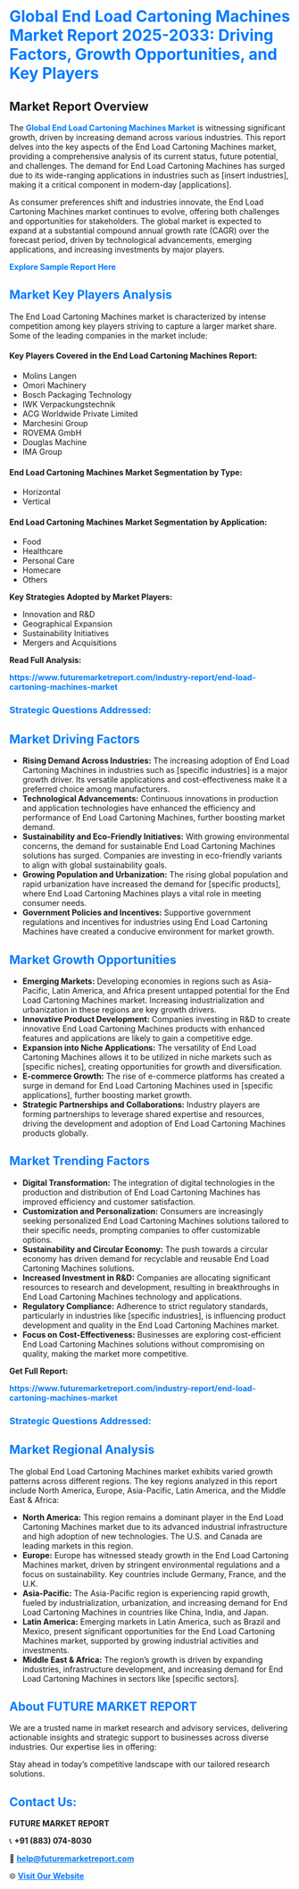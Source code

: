 <h1 style="color: #007BFF;">Global End Load Cartoning Machines Market Report 2025-2033: Driving Factors, Growth Opportunities, and Key Players</h1>

<section id="overview">
<h2>Market Report Overview</h2>
<p>The <a href="https://www.futuremarketreport.com/industry-report/end-load-cartoning-machines-market" style="color: #007BFF; text-decoration: none;"><strong>Global End Load Cartoning Machines Market</strong></a> is witnessing significant growth, driven by increasing demand across various industries. This report delves into the key aspects of the End Load Cartoning Machines market, providing a comprehensive analysis of its current status, future potential, and challenges. The demand for End Load Cartoning Machines has surged due to its wide-ranging applications in industries such as [insert industries], making it a critical component in modern-day [applications].</p>
<p>As consumer preferences shift and industries innovate, the End Load Cartoning Machines market continues to evolve, offering both challenges and opportunities for stakeholders. The global market is expected to expand at a substantial compound annual growth rate (CAGR) over the forecast period, driven by technological advancements, emerging applications, and increasing investments by major players.</p>
</section>

<section id="overview">
<p><a href="https://www.futuremarketreport.com/request-sample/reportId=87449" style="color: #007BFF; text-decoration: none;"><strong>Explore Sample Report Here</strong></a></p>
</section>

<section id="key-players">
<h2 style="color: #007BFF;">Market Key Players Analysis</h2>
<p>The End Load Cartoning Machines market is characterized by intense competition among key players striving to capture a larger market share. Some of the leading companies in the market include:</p>
<h4>Key Players Covered in the End Load Cartoning Machines Report:</h4>
<ul><li>Molins Langen</li><li>Omori Machinery</li><li>Bosch Packaging Technology</li><li>IWK Verpackungstechnik</li><li>ACG Worldwide Private Limited</li><li>Marchesini Group</li><li>ROVEMA GmbH</li><li>Douglas Machine</li><li>IMA Group</li></ul>
<h4>End Load Cartoning Machines Market Segmentation by Type:</h4>
<ul><li>Horizontal</li><li>Vertical</li></ul>

<h4>End Load Cartoning Machines Market Segmentation by Application:</h4>
<ul><li>Food</li><li>Healthcare</li><li>Personal Care</li><li>Homecare</li><li>Others</li></ul>
<p><strong>Key Strategies Adopted by Market Players:</strong></p>
<ul>
<li>Innovation and R&D</li>
<li>Geographical Expansion</li>
<li>Sustainability Initiatives</li>
<li>Mergers and Acquisitions</li>
</ul>
</section>

<section>
<p><strong>Read Full Analysis: </strong></p><a href="https://www.futuremarketreport.com/industry-report/end-load-cartoning-machines-market" style="color: #007BFF; text-decoration: none;"><strong>https://www.futuremarketreport.com/industry-report/end-load-cartoning-machines-market</strong></a>
<h3 style="color: #007BFF;">Strategic Questions Addressed:</h3>
</section>

<section id="driving-factors">
<h2 style="color: #007BFF;">Market Driving Factors</h2>
<ul>
<li><strong>Rising Demand Across Industries:</strong> The increasing adoption of End Load Cartoning Machines in industries such as [specific industries] is a major growth driver. Its versatile applications and cost-effectiveness make it a preferred choice among manufacturers.</li>
<li><strong>Technological Advancements:</strong> Continuous innovations in production and application technologies have enhanced the efficiency and performance of End Load Cartoning Machines, further boosting market demand.</li>
<li><strong>Sustainability and Eco-Friendly Initiatives:</strong> With growing environmental concerns, the demand for sustainable End Load Cartoning Machines solutions has surged. Companies are investing in eco-friendly variants to align with global sustainability goals.</li>
<li><strong>Growing Population and Urbanization:</strong> The rising global population and rapid urbanization have increased the demand for [specific products], where End Load Cartoning Machines plays a vital role in meeting consumer needs.</li>
<li><strong>Government Policies and Incentives:</strong> Supportive government regulations and incentives for industries using End Load Cartoning Machines have created a conducive environment for market growth.</li>
</ul>
</section>

<section id="growth-opportunities">
<h2 style="color: #007BFF;">Market Growth Opportunities</h2>
<ul>
<li><strong>Emerging Markets:</strong> Developing economies in regions such as Asia-Pacific, Latin America, and Africa present untapped potential for the End Load Cartoning Machines market. Increasing industrialization and urbanization in these regions are key growth drivers.</li>
<li><strong>Innovative Product Development:</strong> Companies investing in R&D to create innovative End Load Cartoning Machines products with enhanced features and applications are likely to gain a competitive edge.</li>
<li><strong>Expansion into Niche Applications:</strong> The versatility of End Load Cartoning Machines allows it to be utilized in niche markets such as [specific niches], creating opportunities for growth and diversification.</li>
<li><strong>E-commerce Growth:</strong> The rise of e-commerce platforms has created a surge in demand for End Load Cartoning Machines used in [specific applications], further boosting market growth.</li>
<li><strong>Strategic Partnerships and Collaborations:</strong> Industry players are forming partnerships to leverage shared expertise and resources, driving the development and adoption of End Load Cartoning Machines products globally.</li>
</ul>
</section>

<section id="trending-factors">
<h2 style="color: #007BFF;">Market Trending Factors</h2>
<ul>
<li><strong>Digital Transformation:</strong> The integration of digital technologies in the production and distribution of End Load Cartoning Machines has improved efficiency and customer satisfaction.</li>
<li><strong>Customization and Personalization:</strong> Consumers are increasingly seeking personalized End Load Cartoning Machines solutions tailored to their specific needs, prompting companies to offer customizable options.</li>
<li><strong>Sustainability and Circular Economy:</strong> The push towards a circular economy has driven demand for recyclable and reusable End Load Cartoning Machines solutions.</li>
<li><strong>Increased Investment in R&D:</strong> Companies are allocating significant resources to research and development, resulting in breakthroughs in End Load Cartoning Machines technology and applications.</li>
<li><strong>Regulatory Compliance:</strong> Adherence to strict regulatory standards, particularly in industries like [specific industries], is influencing product development and quality in the End Load Cartoning Machines market.</li>
<li><strong>Focus on Cost-Effectiveness:</strong> Businesses are exploring cost-efficient End Load Cartoning Machines solutions without compromising on quality, making the market more competitive.</li>
</ul>
</section>

<section>
<p><strong>Get Full Report: </strong></p><a href="https://www.futuremarketreport.com/industry-report/end-load-cartoning-machines-market" style="color: #007BFF; text-decoration: none;"><strong>https://www.futuremarketreport.com/industry-report/end-load-cartoning-machines-market</strong></a>
<h3 style="color: #007BFF;">Strategic Questions Addressed:</h3>
</section>


<section id="regional-analysis">
<h2 style="color: #007BFF;">Market Regional Analysis</h2>
<p>The global End Load Cartoning Machines market exhibits varied growth patterns across different regions. The key regions analyzed in this report include North America, Europe, Asia-Pacific, Latin America, and the Middle East & Africa:</p>
<ul>
<li><strong>North America:</strong> This region remains a dominant player in the End Load Cartoning Machines market due to its advanced industrial infrastructure and high adoption of new technologies. The U.S. and Canada are leading markets in this region.</li>
<li><strong>Europe:</strong> Europe has witnessed steady growth in the End Load Cartoning Machines market, driven by stringent environmental regulations and a focus on sustainability. Key countries include Germany, France, and the U.K.</li>
<li><strong>Asia-Pacific:</strong> The Asia-Pacific region is experiencing rapid growth, fueled by industrialization, urbanization, and increasing demand for End Load Cartoning Machines in countries like China, India, and Japan.</li>
<li><strong>Latin America:</strong> Emerging markets in Latin America, such as Brazil and Mexico, present significant opportunities for the End Load Cartoning Machines market, supported by growing industrial activities and investments.</li>
<li><strong>Middle East & Africa:</strong> The region’s growth is driven by expanding industries, infrastructure development, and increasing demand for End Load Cartoning Machines in sectors like [specific sectors].</li>
</ul>
</section>

<footer>
<h2 style="color: #007BFF;">About FUTURE MARKET REPORT</h2>
<p>We are a trusted name in market research and advisory services, delivering actionable insights and strategic support to businesses across diverse industries. Our expertise lies in offering:</p>

<p>Stay ahead in today’s competitive landscape with our tailored research solutions.</p>

<h2 style="color: #007BFF;">Contact Us:</h2>
<p><strong>FUTURE MARKET REPORT</strong></p>
<p>📞 <strong>+91 (883) 074-8030</strong></p>
<p>📧 <strong><a href="mailto:help@futuremarketreport.com" style="color: #007BFF;">help@futuremarketreport.com</a></strong></p>
<p>🌐 <strong><a href="https://www.futuremarketreport.com/" style="color: #007BFF;">Visit Our Website</a></strong></p>
</footer>